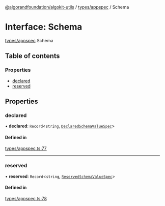 [@algorandfoundation/algokit-utils](../README.md) / [types/appspec](../modules/types_appspec.md) / Schema

# Interface: Schema

[types/appspec](../modules/types_appspec.md).Schema

## Table of contents

### Properties

- [declared](types_appspec.Schema.md#declared)
- [reserved](types_appspec.Schema.md#reserved)

## Properties

### declared

• **declared**: `Record`<`string`, [`DeclaredSchemaValueSpec`](types_appspec.DeclaredSchemaValueSpec.md)\>

#### Defined in

[types/appspec.ts:77](https://github.com/algorandfoundation/algokit-utils-ts/blob/88a7c0f/src/types/appspec.ts#L77)

___

### reserved

• **reserved**: `Record`<`string`, [`ReservedSchemaValueSpec`](types_appspec.ReservedSchemaValueSpec.md)\>

#### Defined in

[types/appspec.ts:78](https://github.com/algorandfoundation/algokit-utils-ts/blob/88a7c0f/src/types/appspec.ts#L78)
